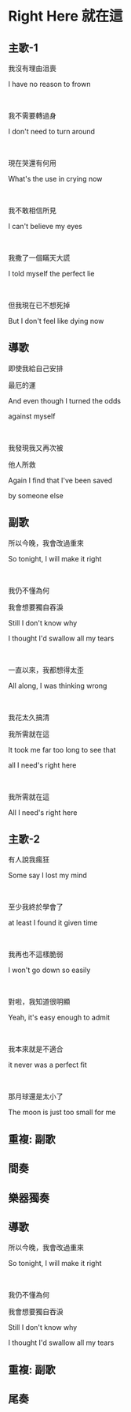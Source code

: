 # Right Here 就在這

## 主歌-1

我沒有理由沮喪

I have no reason to frown

<br>

我不需要轉過身

I don't need to turn around

<br>

現在哭還有何用

What's the use in crying now

<br>

我不敢相信所見

I can't believe my eyes

<br>

我撒了一個瞞天大謊

I told myself the perfect lie

<br>

但我現在已不想死掉

But I don't feel like dying now

## 導歌

即使我給自己安排

最厄的運

And even though I turned the odds

against myself

<br>

我發現我又再次被

他人所救

Again I find that I've been saved

by someone else

## 副歌

所以今晚，我會改過重來

So tonight, I will make it right

<br>

我仍不懂為何

我會想要獨自吞淚

Still I don't know why

I thought I'd swallow all my tears

<br>

一直以來，我都想得太歪

All along, I was thinking wrong

<br>

我花太久搞清

我所需就在這

It took me far too long to see that

all I need's right here

<br>

我所需就在這

All I need's right here

## 主歌-2

有人說我瘋狂

Some say I lost my mind

<br>

至少我終於學會了

at least I found it given time

<br>

我再也不這樣脆弱

I won't go down so easily

<br>

對啦，我知道很明顯

Yeah, it's easy enough to admit

<br>

我本來就是不適合

it never was a perfect fit

<br>

那月球還是太小了

The moon is just too small for me

## 重複: 副歌

## 間奏

## 樂器獨奏

## 導歌

所以今晚，我會改過重來

So tonight, I will make it right

<br>

我仍不懂為何

我會想要獨自吞淚

Still I don't know why

I thought I'd swallow all my tears

## 重複: 副歌

## 尾奏

